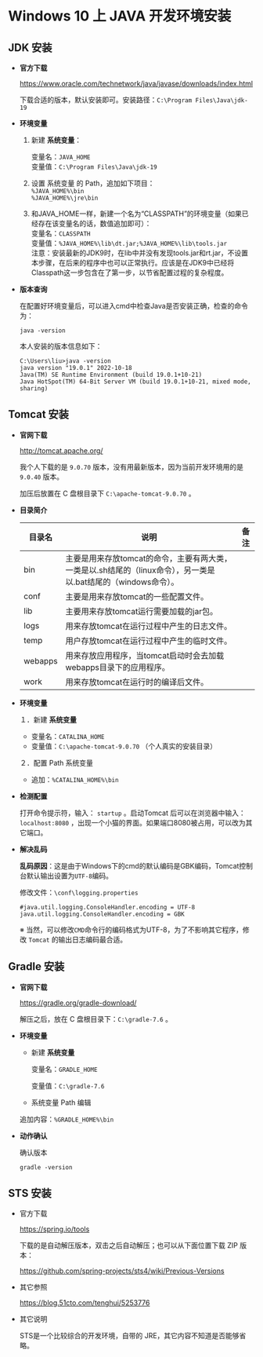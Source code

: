 # Windows 10 上 JAVA 开发环境安装



## JDK 安装

- **官方下载**

  https://www.oracle.com/technetwork/java/javase/downloads/index.html

  下载合适的版本，默认安装即可。安装路径：`C:\Program Files\Java\jdk-19`

- **环境变量**

  1. 新建 **系统变量**：

     变量名：`JAVA_HOME`  
     变量值：`C:\Program Files\Java\jdk-19`

  2. 设置 系统变量 的 Path，追加如下项目：  
     `%JAVA_HOME%\bin`  
     `%JAVA_HOME%\jre\bin`

  3. 和JAVA_HOME一样，新建一个名为“CLASSPATH”的环境变量（如果已经存在该变量名的话，数值追加即可）：  
     变量名：`CLASSPATH`  
     变量值：`%JAVA_HOME%\lib\dt.jar;%JAVA_HOME%\lib\tools.jar`  
     注意：安装最新的JDK9时，在lib中并没有发现tools.jar和rt.jar，不设置本步骤，在后来的程序中也可以正常执行。应该是在JDK9中已经将Classpath这一步包含在了第一步，以节省配置过程的复杂程度。

- **版本查询**

  在配置好环境变量后，可以进入cmd中检查Java是否安装正确，检查的命令为：

  ```
  java -version
  ```

  本人安装的版本信息如下：

  ```
  C:\Users\liu>java -version
  java version "19.0.1" 2022-10-18
  Java(TM) SE Runtime Environment (build 19.0.1+10-21)
  Java HotSpot(TM) 64-Bit Server VM (build 19.0.1+10-21, mixed mode, sharing)
  ```

  

## Tomcat 安装

- **官网下载**

  http://tomcat.apache.org/

  我个人下载的是 `9.0.70` 版本，没有用最新版本，因为当前开发环境用的是 `9.0.40` 版本。

  加压后放置在 C 盘根目录下 `C:\apache-tomcat-9.0.70` 。

- **目录简介**

  | 目录名  | 说明                                                         | 备注 |
  | ------- | ------------------------------------------------------------ | ---- |
  | bin     | 主要是用来存放tomcat的命令，主要有两大类，一类是以.sh结尾的（linux命令），另一类是以.bat结尾的（windows命令）。 |      |
  | conf    | 主要是用来存放tomcat的一些配置文件。                         |      |
  | lib     | 主要用来存放tomcat运行需要加载的jar包。                      |      |
  | logs    | 用来存放tomcat在运行过程中产生的日志文件。                   |      |
  | temp    | 用户存放tomcat在运行过程中产生的临时文件。                   |      |
  | webapps | 用来存放应用程序，当tomcat启动时会去加载webapps目录下的应用程序。 |      |
  | work    | 用来存放tomcat在运行时的编译后文件。                         |      |

- **环境变量**

  １．新建 **系统变量**

  - 变量名：`CATALINA_HOME`
  - 变量值：`C:\apache-tomcat-9.0.70` （个人真实的安装目录）

  ２．配置 Path 系统变量

  - 追加：`%CATALINA_HOME%\bin`

- **检测配置**

  打开命令提示符，输入： `startup` 。启动Tomcat 后可以在浏览器中输入： `localhost:8080` ，出现一个小猫的界面。如果端口8080被占用，可以改为其它端口。

- **解决乱码**

  **乱码原因**：这是由于Windows下的cmd的默认编码是GBK编码，Tomcat控制台默认输出设置为`UTF-8`编码。

  修改文件：`\conf\logging.properties`

  ```
  #java.util.logging.ConsoleHandler.encoding = UTF-8
  java.util.logging.ConsoleHandler.encoding = GBK
  ```

  ※ 当然，可以修改`CMD`命令行的编码格式为UTF-8，为了不影响其它程序，修改 `Tomcat` 的输出日志编码最合适。

## Gradle 安装

- **官网下载**

  https://gradle.org/gradle-download/

  解压之后，放在 C 盘根目录下：`C:\gradle-7.6` 。

- **环境变量**

  - 新建 **系统变量**

    变量名：`GRADLE_HOME`

    变量值：`C:\gradle-7.6`

  -  系统变量 Path 编辑

    追加内容：`%GRADLE_HOME%\bin`

- **动作确认**

  确认版本

  ```
  gradle -version
  ```

  

## STS 安装

- 官方下载

  https://spring.io/tools

  下载的是自动解压版本，双击之后自动解压；也可以从下面位置下载 ZIP 版本：

  https://github.com/spring-projects/sts4/wiki/Previous-Versions

- 其它参照

  https://blog.51cto.com/tenghui/5253776

- 其它说明

  STS是一个比较综合的开发环境，自带的 JRE，其它内容不知道是否能够省略。

